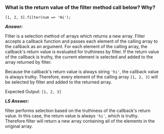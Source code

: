 ### What is the return value of the filter method call below?  Why?

`[1, 2, 3].filter(num => 'Hi');`

***Answer:***

Filter is a selection method of arrays which returns a new array.
Filter accepts a callback function and passes each element of the calling array to the callback as an argument.
For each element of the calling array, the callback's return value is evaluated for truthiness by filter.
If the return value of the callback is truthy, the current element is selected and added to the array returned by filter.

Because the callback's return value is always string `'hi'`, the callback value is always truthy. Therefore, every element of the calling array `[1, 2, 3]` will be selected by filter and added to the returned array.

Expected Output: `[1, 2, 3]`

***LS Answer:***

filter performs selection based on the truthiness of the callback's return value. In this case, the return value is always `'hi'`, which is truthy. Therefore filter will return a new array containing all of the elements in the original array.